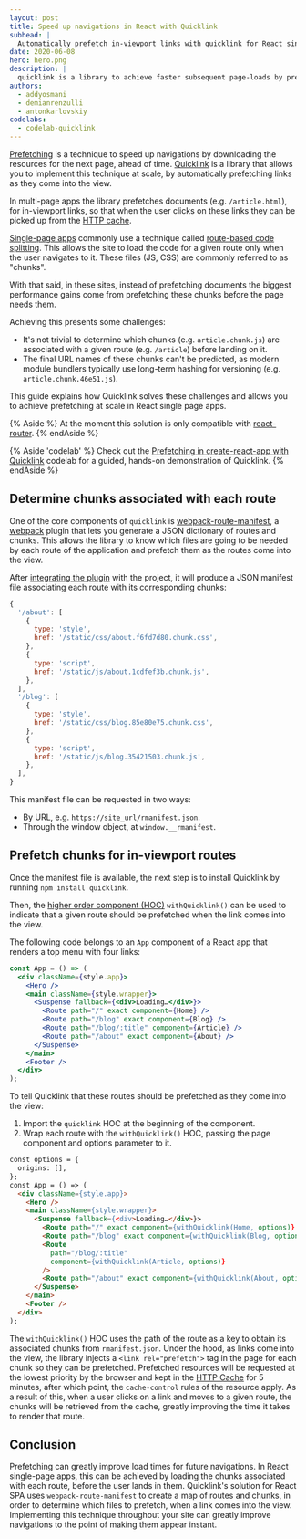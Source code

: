```yaml
---
layout: post
title: Speed up navigations in React with Quicklink
subhead: |
  Automatically prefetch in-viewport links with quicklink for React single page applications.
date: 2020-06-08
hero: hero.png
description: |
  quicklink is a library to achieve faster subsequent page-loads by prefetching in-viewport links during idle time.
authors:
  - addyosmani
  - demianrenzulli
  - antonkarlovskiy
codelabs:
  - codelab-quicklink
---
```


[Prefetching](https://web.dev/link-prefetch/) is a technique to speed up navigations by downloading the resources for the next page, ahead of time. [Quicklink](https://github.com/GoogleChromeLabs/quicklink) is a library that allows you to implement this technique at scale, by automatically prefetching links as they come into the view.

In multi-page apps the library prefetches documents (e.g. `/article.html`), for in-viewport links, so that when the user clicks on these links they can be picked up from the [HTTP cache](https://web.dev/http-cache/).

[Single-page apps](https://en.wikipedia.org/wiki/Single-page_application) commonly use a technique called [route-based code splitting](https://web.dev/reduce-javascript-payloads-with-code-splitting/). This allows the site to load the code for a given route only when the user navigates to it. These files (JS, CSS) are commonly referred to as "chunks".

With that said, in these sites, instead of prefetching documents the biggest performance gains come from prefetching these chunks before the page needs them.

Achieving this presents some challenges:

- It's not trivial to determine which chunks (e.g. `article.chunk.js`) are associated with a given route (e.g. `/article`) before landing on it.
- The final URL names of these chunks can't be predicted, as modern module bundlers typically use long-term hashing for versioning (e.g. `article.chunk.46e51.js`).

This guide explains how Quicklink solves these challenges and allows you to achieve prefetching at scale in React single page apps.

{% Aside %}
At the moment this solution is only compatible with [react-router](https://www.npmjs.com/package/react-router).
{% endAside %}

{% Aside 'codelab' %}
  Check out the [Prefetching in create-react-app with Quicklink](/codelab-quicklink/)
  codelab for a guided, hands-on demonstration of Quicklink.
{% endAside %}

## Determine chunks associated with each route

One of the core components of `quicklink` is [webpack-route-manifest](https://github.com/lukeed/webpack-route-manifest), a [webpack](https://webpack.js.org/) plugin that lets you generate a JSON dictionary of routes and chunks.
This allows the library to know which files are going to be needed by each route of the application and prefetch them as the routes come into the view.

After [integrating the plugin](https://github.com/lukeed/webpack-route-manifest#install) with the project, it will produce a JSON manifest file associating each route with its corresponding chunks:

```javascript
{
  '/about': [
    {
      type: 'style',
      href: '/static/css/about.f6fd7d80.chunk.css',
    },
    {
      type: 'script',
      href: '/static/js/about.1cdfef3b.chunk.js',
    },
  ],
  '/blog': [
    {
      type: 'style',
      href: '/static/css/blog.85e80e75.chunk.css',
    },
    {
      type: 'script',
      href: '/static/js/blog.35421503.chunk.js',
    },
  ],
}
```

This manifest file can be requested in two ways:

- By URL, e.g. `https://site_url/rmanifest.json`.
- Through the window object, at `window.__rmanifest`.

## Prefetch chunks for in-viewport routes

Once the manifest file is available, the next step is to install Quicklink by running `npm install quicklink`.

Then, the [higher order component (HOC)](https://reactjs.org/docs/higher-order-components.html) `withQuicklink()` can be used to indicate that a given route should be prefetched when the link comes into the view.

The following code belongs to an `App` component of a React app that renders a top menu with four links:

```jsx
const App = () => (
  <div className={style.app}>
    <Hero />
    <main className={style.wrapper}>
      <Suspense fallback={<div>Loading…</div>}>
        <Route path="/" exact component={Home} />
        <Route path="/blog" exact component={Blog} />
        <Route path="/blog/:title" component={Article} />
        <Route path="/about" exact component={About} />
      </Suspense>
    </main>
    <Footer />
  </div>
);
```

To tell Quicklink that these routes should be prefetched as they come into the view:

1. Import the `quicklink` HOC at the beginning of the component.
1. Wrap each route with the `withQuicklink()` HOC, passing the page component and options parameter to it.

```html
const options = {
  origins: [],
};
const App = () => (
  <div className={style.app}>
    <Hero />
    <main className={style.wrapper}>
      <Suspense fallback={<div>Loading…</div>}>
        <Route path="/" exact component={withQuicklink(Home, options)} />
        <Route path="/blog" exact component={withQuicklink(Blog, options)} />
        <Route
          path="/blog/:title"
          component={withQuicklink(Article, options)}
        />
        <Route path="/about" exact component={withQuicklink(About, options)} />
      </Suspense>
    </main>
    <Footer />
  </div>
);
```

The `withQuicklink()` HOC uses the path of the route as a key to obtain its associated chunks from `rmanifest.json`.
Under the hood, as links come into the view, the library injects a `<link rel="prefetch">` tag in the page for each chunk so they can be prefetched.
Prefetched resources will be requested at the lowest priority by the browser and kept in the [HTTP Cache](https://web.dev/http-cache/) for 5 minutes, after which point, the `cache-control` rules of the resource apply.
As a result of this, when a user clicks on a link and moves to a given route, the chunks will be retrieved from the cache, greatly improving the time it takes to render that route.

## Conclusion

Prefetching can greatly improve load times for future navigations. In React single-page apps, this can be achieved by loading the chunks associated with each route, before the user lands in them.
Quicklink's solution for React SPA uses `webpack-route-manifest` to create a map of routes and chunks, in order to determine which files to prefetch, when a link comes into the view.
Implementing this technique throughout your site can greatly improve navigations to the point of making them appear instant.
